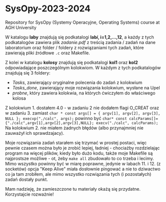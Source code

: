 # SysOpy-2023-2024
Repository for SysOpy (Systemy Operacyjne, Operating Systems) course at AGH University

W katalogu **laby** znajdują się podkatalogi **lab*i*, i=1,2,...,12**, a każdy z tych podkatalogów zawiera plik *zadanie.pdf* z treścią zadania / zadań na dane laboratorium oraz folder / foldery z rozwiązaniami tych zadań, które zawierają pliki źródłowe `.c` oraz Makefile.

Z kolei w katalogu **kolosy** znajdują się podkatalogi **kol1** oraz **kol2** odpowiadające poszczególnym kolokwiom. W każdym z tych podkatalogów znajdują się 3 foldery:
- *Tasks*, zawierający oryginalne polecenia do zadań z kolokwium
- *Tasks_done*, zawierający moje rozwiązania kolokwium, wysłane na Upel
- *probne*, który zawiera kolokwia, na których ćwiczyłem do właściwego kolosa

Z kolokwium 1. dostałem 4.0 - w zadaniu 2 nie dodałem flagi O_CREAT oraz w zadaniu 3. zamiast 
`char * const args[] = { argv[1], argv[2], argv[3], NULL };
execvp("./calc", args);`
powinno być
`char* const calcParams[]={"./calc",argv[1],argv[2],argv[3],NULL};
execv("./calc", calcParams);` 
Na kolokwium 2. nie miałem żadnych błędów (albo przynajmniej nie zauważył ich sprawdzajacy).

Moje rozwiązania zadań starałem się trzymać w prostej postaci, więc pewnie czasem można było je zrobić lepiej, ładniej - chociażby rozdzielając program na więcej plików, kiedy było dużo kodu, także moje Makefile są najprostsze możliwe - ot, żeby `make all` zbudowało to co trzeba i lecimy.
Mimo wszystko powinny być w miarę poprawne, jedynie w labach 11. i 12. (z socketów) opcja "Keep Alive" miała dosłownie pingować a nie to dziwactwo co ja tam zrobiłem, ale mimo wszystko rozwiązania tych (i pozostałych) zadań dostały punkt.

Mam nadzieję, że zamieszczone tu materiały okażą się przydatne. Korzystajcie rozważnie!
